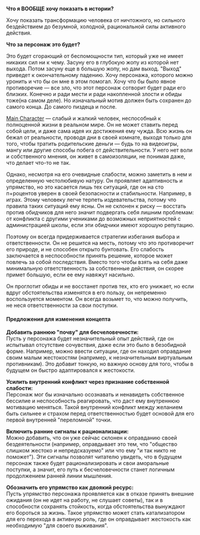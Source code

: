 **Что я ВООБЩЕ хочу показать в истории?**

Хочу показать трансформацию человека от ничтожного, но сильного бездействием до безумной, холодной, рациональной силы активного действия.

**Что за персонаж это будет?**

Это будет сгорающий от беспомощности тип, который уже не имеет никаких сил ни к чему.
Засуну его в глубокую жопу из которой нет выхода. Потом засуну еще в большую жопу, но дам выход. "Выход" приведет к окончательному падению.
Хочу персонажа, которого можно уронить и что бы он мне в этом помогал. Хочу что бы было явное противоречие — все зло, что этот персонаж сотворит будет ради его близких. Конечно и ради мести и ради накопленной злости и обиды тоже(на самом деле). Но изначальный мотив должен быть сохранен до самого конца. До самого пиздеца и после.



[Main Character](<./Main Character/Main Character.md>) — слабый и жалкий человек, неспособный к полноценной жизни в реальном мире. Он не может ставить перед собой цели, и даже сама идея их достижения ему чужда. Всю жизнь он бежал от реальности, проводя дни в своей комнате, выходя только для того, чтобы тратить родительские деньги — будь то на видеоигры, мангу или другие способы побега от действительности. У него нет воли и собственного мнения, он живет в самоизоляции, не понимая даже, что делает что-то не так.

Однако, несмотря на его очевидные слабости, можно заметить в нем и определенную честолюбивую натуру. Он проявляет адаптивность и упрямство, но это касается лишь тех ситуаций, где он на сто п+роцентов уверен в своей безопасности и стабильности. Например, в играх. Этому человеку легче терпеть издевательства, потому что правила таких ситуаций ему ясны. Он не склонен к риску — восстать против обидчиков для него значит подвергать себя лишним проблемам: от конфликта с другими учениками до возможных неприятностей с администрацией школы, если эти обидчики имеют хорошую репутацию.

Поэтому он всегда придерживается стратегии избегания выбора и ответственности. Он не решится на месть, потому что это противоречит его природе, и не способен открыто бунтовать. Его слабость заключается в неспособности принять решение, которое может повлечь за собой последствия. Вместо того чтобы взять на себя даже минимальную ответственность за собственные действия, он скорее примет большую, если ее ему навяжут насильно.

Он проглотит обиды и не восстанет против тех, кто его унижает, но если вдруг обстоятельства изменятся в его пользу, он непременно воспользуется моментом. Он всегда возьмет то, что можно получить, не неся ответственности за свои поступки.

#### Предложения для изменения концепта

**Добавить раннюю "почву" для бесчеловечности:**  
Пусть у персонажа будет незначительный опыт действий, где он испытывал отсутствие сочувствия, даже если это было в безобидной форме. Например, можно ввести ситуации, где он находил оправдание своим малым жестокостям (например, к незначительным виртуальным противникам). Это добавит тонкую, но важную основу для того, чтобы в будущем он быстро адаптировался к жестокости.

**Усилить внутренний конфликт через признание собственной слабости:**  
Персонаж мог бы изначально осознавать и ненавидеть собственное бессилие и неспособность реагировать, что даст ему внутреннюю мотивацию меняться. Такой внутренний конфликт между желанием быть сильнее и страхом перед ответственностью будет основой для его первой внутренней "переломной" точки.

**Включить ранние сигналы к рационализации:**  
Можно добавить, что он уже сейчас склонен к оправданию своей бездеятельности (например, оправдывает это тем, что "общество слишком жестоко и непредсказуемо" или что ему "и так никто не поможет"). Эти сигналы позволят читателю увидеть, что в будущем персонаж также будет рационализировать и свои аморальные поступки, а значит, его путь к бесчеловечности станет логичным продолжением ранней линии мышления.

**Обозначить его упрямство как двоякий ресурс:**  
Пусть упрямство персонажа проявляется как в отказе принять внешние ожидания (он не идет на работу, не слушает советы), так и в способности сохранять стойкость, когда обстоятельства вынуждают его бороться за жизнь. Такое упрямство может стать катализатором для его перехода в активную роль, где он оправдывает жестокость как необходимую "для своего выживания".



